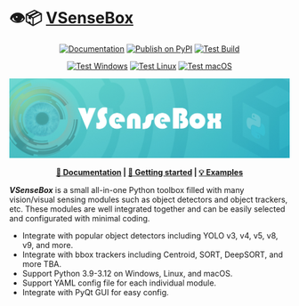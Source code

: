 # 👁️📦 [**VSenseBox**](https://github.com/numediart/vsensebox)

<div align="center">

[![Documentation](https://github.com/numediart/vsensebox/actions/workflows/documentation.yaml/badge.svg)](https://github.com/numediart/vsensebox/actions/workflows/documentation.yaml) [![Publish on PyPI](https://github.com/numediart/vsensebox/actions/workflows/publish_pypi.yaml/badge.svg)](https://github.com/numediart/vsensebox/actions/workflows/publish_pypi.yaml) [![Test Build](https://github.com/numediart/vsensebox/actions/workflows/test_build.yaml/badge.svg)](https://github.com/numediart/vsensebox/actions/workflows/test_build.yaml)

[![Test Windows](https://github.com/numediart/vsensebox/actions/workflows/test_windows.yaml/badge.svg)](https://github.com/numediart/vsensebox/actions/workflows/test_windows.yaml) [![Test Linux](https://github.com/numediart/vsensebox/actions/workflows/test_linux.yaml/badge.svg)](https://github.com/numediart/vsensebox/actions/workflows/test_linux.yaml) [![Test macOS](https://github.com/numediart/vsensebox/actions/workflows/test_macos.yaml/badge.svg)](https://github.com/numediart/vsensebox/actions/workflows/test_macos.yaml)

<img src="https://raw.githubusercontent.com/rathaROG/screenshot/master/VSenseBox/vsensebox.jpg"><br />

**[📗 Documentation](https://numediart.github.io/vsensebox/) | [🚀 Getting started](https://numediart.github.io/vsensebox/getstarted.html) | [💡 Examples](https://numediart.github.io/vsensebox/examples.html)**

</div>

***VSenseBox*** is a small all-in-one Python toolbox filled with many vision/visual sensing modules such as object detectors and object trackers, etc. These modules are well integrated together and can be easily selected and configurated with minimal coding.

* Integrate with popular object detectors including YOLO v3, v4, v5, v8, v9, and more.
* Integrate with bbox trackers including Centroid, SORT, DeepSORT, and more TBA.
* Support Python 3.9-3.12 on Windows, Linux, and macOS.
* Support YAML config file for each individual module.
* Integrate with PyQt GUI for easy config.
